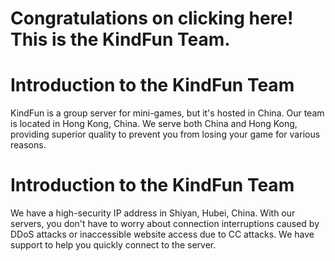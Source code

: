 <h1>Congratulations on clicking here! This is the KindFun Team.</h1>

<h1>Introduction to the KindFun Team</h1>

<p>KindFun is a group server for mini-games, but it's hosted in China. Our team is located in Hong Kong, China. We serve both China and Hong Kong, providing superior quality to prevent you from losing your game for various reasons.</p>

<h1>Introduction to the KindFun Team</h1>

<p>We have a high-security IP address in Shiyan, Hubei, China. With our servers, you don't have to worry about connection interruptions caused by DDoS attacks or inaccessible website access due to CC attacks. We have support to help you quickly connect to the server.</p>

